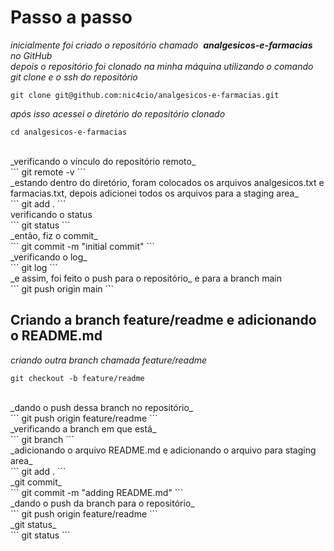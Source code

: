 # Passo a passo

_inicialmente foi criado o repositório chamado  **analgesicos-e-farmacias** no GitHub_<br>
_depois o repositório foi clonado na minha máquina utilizando o comando git clone e o ssh do repositório_<br>
```
git clone git@github.com:nic4cio/analgesicos-e-farmacias.git
```

_após isso acessei o diretório do repositório clonado_<br>
```
cd analgesicos-e-farmacias
```
<br>
_verificando o vínculo do repositório remoto_<br>
```
git remote -v
```
<br>
_estando dentro do diretório,  foram colocados os arquivos analgesicos.txt e farmacias.txt, depois adicionei todos os arquivos para a staging area_<br>
```
git add . 
```
<br>
verificando o status<br>
```
git status
```
<br>
_então, fiz o commit_<br>
```
git commit -m "initial commit" 
```
<br>
_verificando o log_<br>
```
git log 
```
<br>
_e assim, foi feito o push para o repositório_ e para a branch main<br>
```
git push origin main 
```

## Criando a branch feature/readme e adicionando o README.md

_criando outra branch chamada feature/readme_<br>
```
git checkout -b feature/readme 
```
<br>
_dando o push dessa branch no repositório_<br>
```
git push origin feature/readme
```
<br>
_verificando a branch em que está_<br>
```
git branch 
```
<br>
_adicionando o arquivo README.md e adicionando o arquivo para staging area_<br>
```
git add .
```
<br>
_git commit_<br>
```
git commit -m "adding README.md"
```
<br>
_dando o push da branch para o repositório_<br>
```
git push origin feature/readme
```
<br>
_git status_<br>
```
git status
```




  

